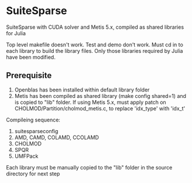 # SuiteSparse
SuiteSparse with CUDA solver and Metis 5.x, compiled as shared libraries for Julia

Top level makefile doesn't work. Test and demo don't work. Must cd in to each library to build the library files.
Only those libraries required by Julia have been modified.

## Prerequisite
1. Openblas has been installed within default library folder
2. Metis has been compiled as shared library (make config shared=1) and is copied to "lib" folder. 
    If using Metis 5.x, must apply patch on CHOLMOD/Partition/cholmod_metis.c, to replace 'idx_type' with 'idx_t'

Compileing sequence:
1. suitesparseconfig
2. AMD, CAMD, COLAMD, CCOLAMD
3. CHOLMOD
4. SPQR
5. UMFPack

Each library must be manually copied to the "lib" folder in the source directory for next step
